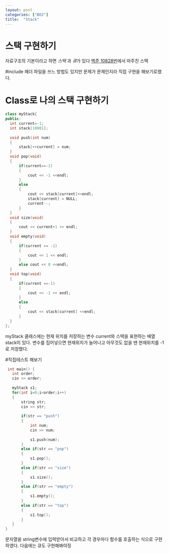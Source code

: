 ```yaml
---
layout: post
categories: ["BOJ"]
title:  "Stack"
---
```

  
  스택 구현하기
  ==========
  
자료구조의 기본이라고 하면 *스택* 과 *큐*가 있다
[백준 10828번](https://www.acmicpc.net/problem/10828)에서 마주친 스택

#include <stack> 헤더 파일을 쓰느 방법도 있지만 문제가 문제인지라 직접 구현을 해보기로했다.
  
  # Class로 나의 스택 구현하기

  ```cpp
  class myStack{
public:
    int current=-1;
    int stack[10001];
    
    void push(int num)
    {
        stack[++current] = num;
    }
    void pop(void)
    {
        if(current==-1)
        {
            cout << -1 <<endl;
        }
        else
        {
            cout << stack[current]<<endl;
            stack[current] = NULL;
            current--;
        }
    }
    void size(void)
    {
        cout << current+1 << endl;
    }
    void empty(void)
    {
        if(current == -1)
        {
            cout << 1 << endl;
        }
        else cout << 0 <<endl;
    }
    void top(void)
    {
        if(current ==-1)
        {
            cout << -1 << endl;
        }
        else
        {
            cout << stack[current] <<endl;
        }
    }
};
  ```
myStack 클래스에는 현재 위치를 저장하는 변수  current와 스택을 표현하는 배열 stack이 있다.
변수를 집어넣으면 현재위치가 늘어나고 아무것도 없을 땐 현재위치를 -1로 저장했다.
  
#직접테스트 해보기
  
 ```cpp
  int main() {
    int order;
    cin >> order;
    
    myStack s1;
    for(int i=0;i<order;i++)
    {
        string str;
        cin >> str;
        
        if(str == "push")
        {
            int num;
            cin >> num;
            
            s1.push(num);
        }
        else if(str == "pop")
        {
            s1.pop();
        }
        else if(str == "size")
        {
            s1.size();
        }
        else if(str == "empty")
        {
            s1.empty();
        }
        else if(str == "top")
        {
            s1.top();
        }
    }
}
  ```
  
  문자열을 string변수에 입력받아서 비교하고 각 경우마다 함수를 호출하는 식으로 구현하였다.
  다음에는 큐도 구현해봐야징
